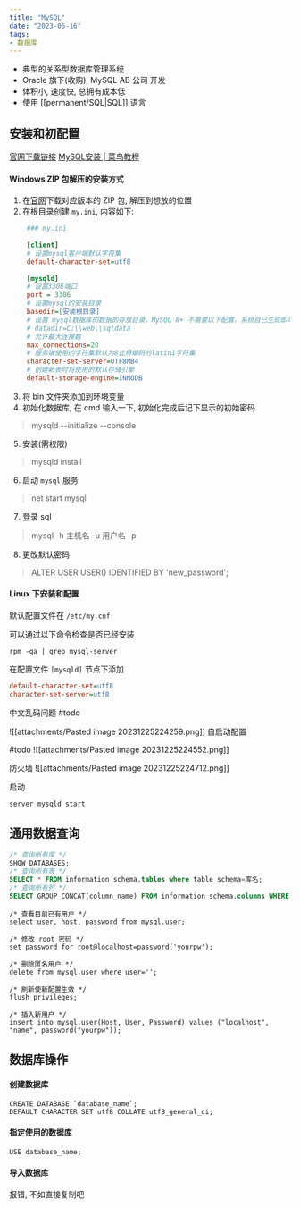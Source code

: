 ```yaml
---
title: "MySQL"
date: "2023-06-16"
tags:
- 数据库
---
```

- 典型的关系型数据库管理系统
- Oracle 旗下(收购), MySQL AB 公司 开发
- 体积小, 速度快, 总拥有成本低
- 使用 [[permanent/SQL|SQL]] 语言

## 安装和初配置
[官网下载链接](https://dev.mysql.com/downloads/mysql/)
[MySQL安装 | 菜鸟教程](https://www.runoob.com/mysql/mysql-install.html)


#### Windows ZIP 包解压的安装方式
1. 在[官网](https://dev.mysql.com/downloads/mysql/)下载对应版本的 ZIP 包, 解压到想放的位置
2. 在根目录创建 `my.ini`, 内容如下:
   ```ini
    ### my.ini
    
    [client]
	# 设置mysql客户端默认字符集
	default-character-set=utf8
	 
	[mysqld]
	# 设置3306端口
	port = 3306
	# 设置mysql的安装目录
	basedir=[安装根目录]
	# 设置 mysql数据库的数据的存放目录，MySQL 8+ 不需要以下配置，系统自己生成即可，否则有可能报错
	# datadir=C:\\web\\sqldata
	# 允许最大连接数
	max_connections=20
	# 服务端使用的字符集默认为8比特编码的latin1字符集
	character-set-server=UTF8MB4
	# 创建新表时将使用的默认存储引擎
	default-storage-engine=INNODB
	````
3. 将 bin 文件夹添加到环境变量
4. 初始化数据库, 在 cmd 输入一下, 初始化完成后记下显示的初始密码
> mysqld --initialize --console
5. 安装(需权限)
> mysqld install
6. 启动 `mysql` 服务
> net start mysql
7. 登录 sql
> mysql -h 主机名 -u 用户名 -p
8. 更改默认密码
> ALTER USER USER() IDENTIFIED BY 'new_password';

#### Linux 下安装和配置
默认配置文件在 `/etc/my.cnf`

可以通过以下命令检查是否已经安装
```
rpm -qa | grep mysql-server
```

在配置文件 `[mysqld]` 节点下添加
```ini
default-character-set=utf8
character-set-server=utf8
```

中文乱码问题
#todo 

![[attachments/Pasted image 20231225224259.png]]
自启动配置

#todo
![[attachments/Pasted image 20231225224552.png]]

防火墙
![[attachments/Pasted image 20231225224712.png]]

启动
```
server mysqld start
```

## 通用数据查询
```sql
/* 查询所有库 */
SHOW DATABASES;
/* 查询所有表 */
SELECT * FROM information_schema.tables where table_schema=库名;
/* 查询所有列 */
SELECT GROUP_CONCAT(column_name) FROM information_schema.columns WHERE table_name=表名 [and table_schema=库名];
```

```MySQL
/* 查看目前已有用户 */
select user, host, password from mysql.user;

/* 修改 root 密码 */
set password for root@localhost=password('yourpw');

/* 删除匿名用户 */
delete from mysql.user where user='';

/* 刷新使新配置生效 */
flush privileges;

/* 插入新用户 */
insert into mysql.user(Host, User, Password) values ("localhost", "name", password("yourpw"));

```

## 数据库操作

#### 创建数据库
```mysql
CREATE DATABASE `database_name`;
DEFAULT CHARACTER SET utf8 COLLATE utf8_general_ci;
```

#### 指定使用的数据库
```mysql
USE database_name;
```

#### 导入数据库
报错, 不如直接复制吧
